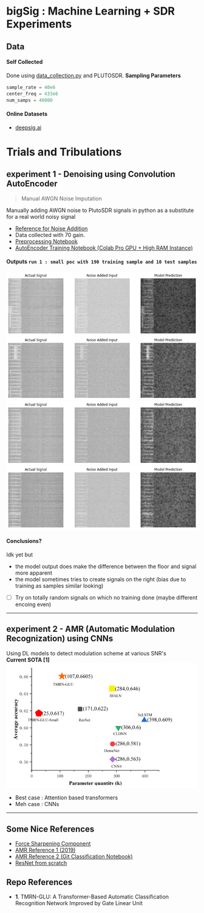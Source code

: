 # bigSig : Machine Learning + SDR Experiments 



## Data 

#### Self Collected  
Done using [data_collection.py](./data_collection.py) and PLUTOSDR. 
__Sampling Parameters__

``` python
sample_rate = 40e6
center_freq = 433e6
num_samps = 40000 
```
#### Online Datasets 
- [deepsig.ai](https://www.deepsig.ai/datasets)

# Trials and Tribulations 


## experiment 1 - Denoising using Convolution AutoEncoder 
> Manual AWGN Noise Imputation 

Manually adding AWGN noise to PlutoSDR signals in python as a substitute for a real world noisy signal 
- [Reference for Noise Addition](https://pysdr.org/content/noise.html)<br/>
- Data collected with 70 gain. 
- [Preprocessing Notebook](./m1_preprocessing.ipynb)<br/>
- [AutoEncoder Training Notebook (Colab Pro GPU + High RAM Instance)](./m1_train_colab.ipynb) <br/>

#### Outputs `run 1 : small poc with 190 training sample and 10 test samples`
![op1](./assets/m1_op1.png)
![op2](./assets/m1_op2.png)
![op3](./assets/m1_op3.png)
![op4](./assets/m1_op4.png)

#### Conclusions? 
Idk yet but 
- the model output does make the difference between the floor and signal more apparent 
- the model sometimes tries to create signals on the right (bias due to training as samples similar looking)
- [ ] Try on totally random signals on which no training done (maybe different encoing even)

------

## experiment 2 - AMR (Automatic Modulation Recognization) using CNNs 
Using DL models to detect modulation scheme at various SNR's <br/>
__Current SOTA [1]__
![amr-lb](./assets/amr-leaderboard.png)
- Best case : Attention based transformers 
- Meh case : CNNs 





----------
## Some Nice References 
- [Force Sharpening Component](https://medium.com/mlearning-ai/image-deblurring-using-convolutional-autoencoders-deep-learning-project-tutorial-329f87a4c6ad)
- [AMR Reference 1 (2019)](https://erichizdepski.wordpress.com/2019/05/23/using-machine-learning-to-categorize-radio-signals/) 
- [AMR Reference 2 (Git Classification Notebook)](https://github.com/radioML/examples/blob/master/modulation_recognition/RML2016.10a_VTCNN2_example.ipynb)
- [ResNet from scratch](https://www.kaggle.com/code/mishki/resnet-keras-code-from-scratch-train-on-gpu)

## Repo References 
- __1__. TMRN-GLU: A Transformer-Based Automatic Classification Recognition Network Improved by Gate Linear Unit